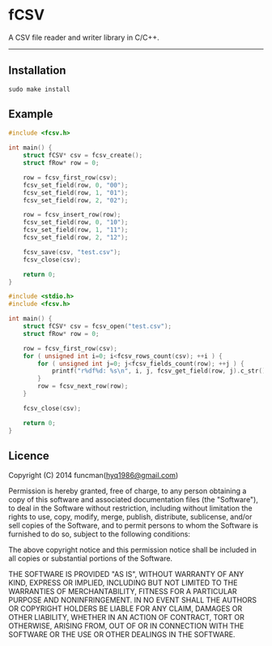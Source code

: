 fCSV
===

A CSV file reader and writer library in C/C++.
***

## Installation

	sudo make install

## Example

```C++
#include <fcsv.h>
	
int main() {
	struct fCSV* csv = fcsv_create();
	struct fRow* row = 0;

	row = fcsv_first_row(csv);
	fcsv_set_field(row, 0, "00");
	fcsv_set_field(row, 1, "01");
	fcsv_set_field(row, 2, "02");

	row = fcsv_insert_row(row);
	fcsv_set_field(row, 0, "10");
	fcsv_set_field(row, 1, "11");
	fcsv_set_field(row, 2, "12");

	fcsv_save(csv, "test.csv");
	fcsv_close(csv);

	return 0;
}
```

```C++
#include <stdio.h>
#include <fcsv.h>

int main() {
	struct fCSV* csv = fcsv_open("test.csv");
	struct fRow* row = 0;

	row = fcsv_first_row(csv);
	for ( unsigned int i=0; i<fcsv_rows_count(csv); ++i ) {
		for ( unsigned int j=0; j<fcsv_fields_count(row); ++j ) {
			printf("r%df%d: %s\n", i, j, fcsv_get_field(row, j).c_str());
		}
		row = fcsv_next_row(row);
	}

	fcsv_close(csv);

	return 0;
}
```

## Licence

Copyright (C) 2014 funcman(hyq1986@gmail.com)

Permission is hereby granted, free of charge, to any person obtaining a copy of this software and associated documentation files (the "Software"), to deal in the Software without restriction, including without limitation the rights to use, copy, modify, merge, publish, distribute, sublicense, and/or sell copies of the Software, and to permit persons to whom the Software is furnished to do so, subject to the following conditions:

The above copyright notice and this permission notice shall be included in all copies or substantial portions of the Software.

THE SOFTWARE IS PROVIDED "AS IS", WITHOUT WARRANTY OF ANY KIND, EXPRESS OR IMPLIED, INCLUDING BUT NOT LIMITED TO THE WARRANTIES OF MERCHANTABILITY, FITNESS FOR A PARTICULAR PURPOSE AND NONINFRINGEMENT. IN NO EVENT SHALL THE AUTHORS OR COPYRIGHT HOLDERS BE LIABLE FOR ANY CLAIM, DAMAGES OR OTHER LIABILITY, WHETHER IN AN ACTION OF CONTRACT, TORT OR OTHERWISE, ARISING FROM, OUT OF OR IN CONNECTION WITH THE SOFTWARE OR THE USE OR OTHER DEALINGS IN THE SOFTWARE.
